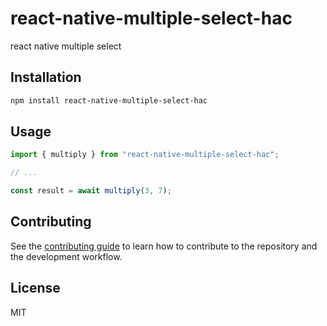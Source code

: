 # react-native-multiple-select-hac

react native multiple select

## Installation

```sh
npm install react-native-multiple-select-hac
```

## Usage

```js
import { multiply } from "react-native-multiple-select-hac";

// ...

const result = await multiply(3, 7);
```

## Contributing

See the [contributing guide](CONTRIBUTING.md) to learn how to contribute to the repository and the development workflow.

## License

MIT
